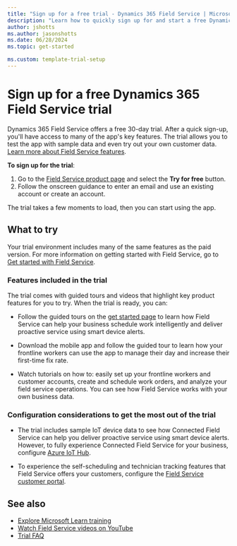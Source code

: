 ```yaml
---
title: "Sign up for a free trial - Dynamics 365 Field Service | Microsoft Docs"
description: "Learn how to quickly sign up for and start a free Dynamics 365 Field Service trial. Explore the app with tours and videos, and find other learning resources."
author: jshotts
ms.author: jasonshotts
ms.date: 06/28/2024
ms.topic: get-started

ms.custom: template-trial-setup
---
```


# Sign up for a free Dynamics 365 Field Service trial

Dynamics 365 Field Service offers a free 30-day trial. After a quick sign-up, you'll have access to many of the app's key features. The trial allows you to test the app with sample data and even try out your own customer data. [Learn more about Field Service features](overview.md).

**To sign up for the trial**:

1. Go to the [Field Service product page](https://dynamics.microsoft.com/field-service/overview/) and select the **Try for free** button.
2. Follow the onscreen guidance to enter an email and use an existing account or create an account.

The trial takes a few moments to load, then you can start using the app.

## What to try

Your trial environment includes many of the same features as the paid version. For more information on getting started with Field Service, go to [Get started with Field Service](field-service-get-started.md).

### Features included in the trial

The trial comes with guided tours and videos that highlight key product features for you to try. When the trial is ready, you can:

- Follow the guided tours on the [get started page](field-service-get-started.md) to learn how Field Service can help your business schedule work intelligently and deliver proactive service using smart device alerts. 

- Download the mobile app and follow the guided tour to learn how your frontline workers can use the app to manage their day and increase their first-time fix rate.  

- Watch tutorials on how to: easily set up your frontline workers and customer accounts, create and schedule work orders, and analyze your field service operations. You can see how Field Service works with your own business data.

### Configuration considerations to get the most out of the trial

- The trial includes sample IoT device data to see how Connected Field Service can help you deliver proactive service using smart device alerts. However, to fully experience Connected Field Service for your business, configure [Azure IoT Hub](installation-setup-iothub.md).

- To experience the self-scheduling and technician tracking features that Field Service offers your customers, configure the [Field Service customer portal](customer-portal-overview.md).  

## See also

- [Explore Microsoft Learn training](/training/browse/?expanded=dynamics-365&products=dynamics-field-service)
- [Watch Field Service videos on YouTube](https://www.youtube.com/playlist?list=PLcakwueIHoT_AQBxkQQ7zePzd7fzZYP7X)
- [Trial FAQ](trial-faq.md)
